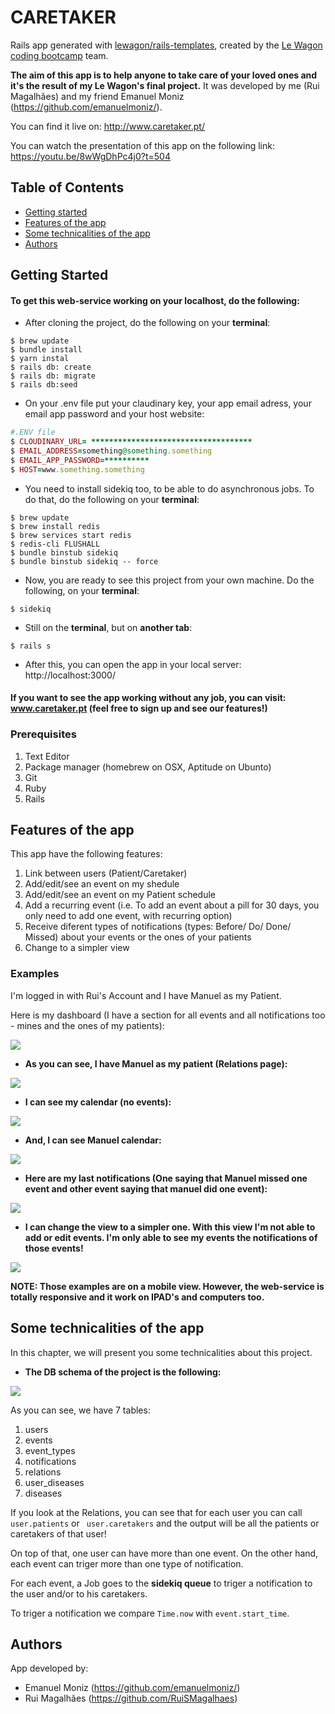 # CARETAKER

Rails app generated with [lewagon/rails-templates](https://github.com/lewagon/rails-templates), created by the [Le Wagon coding bootcamp](https://www.lewagon.com) team.

**The aim of this app is to help anyone to take care of your loved ones and it's the result of my Le Wagon's final project.**
It was developed by me (Rui Magalhães) and my friend Emanuel Moniz (https://github.com/emanuelmoniz/).


You can find it live on: http://www.caretaker.pt/

You can watch the presentation of this app on the following link: https://youtu.be/8wWgDhPc4j0?t=504

## Table of Contents

* [Getting started](#getting-started)
* [Features of the app](#features-of-the-app)
* [Some technicalities of the app](#Some-technicalities-of-the-app)
* [Authors](#authors)

## Getting Started

#### To get this web-service working on your localhost, do the following:

* After cloning the project, do the following on your **terminal**:

```terminal
$ brew update
$ bundle install
$ yarn instal
$ rails db: create
$ rails db: migrate
$ rails db:seed
```
* On your .env file put your claudinary key, your app email adress, your email app password and your host website:

```ruby
#.ENV file
$ CLOUDINARY_URL= ************************************
$ EMAIL_ADDRESS=something@something.something
$ EMAIL_APP_PASSWORD=**********
$ HOST=www.something.something
```
* You need to install sidekiq too, to be able to do asynchronous jobs. To do that, do the following on your **terminal**:

```terminal
$ brew update
$ brew install redis
$ brew services start redis
$ redis-cli FLUSHALL
$ bundle binstub sidekiq
$ bundle binstub sidekiq -- force
```
* Now, you are ready to see this project from your own machine.
Do the following, on your **terminal**:

```terminal
$ sidekiq
```
* Still on the **terminal**, but on **another tab**:

```terminal
$ rails s
```

* After this, you can open the app in your local server: http://localhost:3000/

#### If you want to see the app working without any job, you can visit: www.caretaker.pt (feel free to sign up and see our features!)

### Prerequisites

1. Text Editor
2. Package manager (homebrew on OSX, Aptitude on Ubunto)
3. Git
4. Ruby
5. Rails

## Features of the app

This app have the following features:

1. Link between users (Patient/Caretaker)
2. Add/edit/see an event on my shedule
3. Add/edit/see an event on my Patient schedule
4. Add a recurring event (i.e. To add an event about a pill for 30 days, you only need to add one event, with recurring option)
5. Receive diferent types of notifications (types: Before/ Do/ Done/ Missed) about your events or the ones of your patients
6. Change to a simpler view

### Examples

I'm logged in with Rui's Account and I have Manuel as my Patient.

Here is my dashboard (I have a section for all events and all notifications too - mines and the ones of my patients):

![](/readmeImgs/dashboard.png=250x250)

* **As you can see, I have Manuel as my patient (Relations page):**

![](/readmeImgs/Patientexample.png)

* **I can see my calendar (no events):**

![](/readmeImgs/mySchedule.png)

* **And, I can see Manuel calendar:**

![](/readmeImgs/manuelSchedule.png)

* **Here are my last notifications (One saying that Manuel missed one event and other event saying that manuel did one event):**

![](/readmeImgs/dashboard.png)

* **I can change the view to a simpler one.
With this view I'm not able to add or edit events. I'm only able to see my events the notifications of those events!**

![](/readmeImgs/simpleview.png)


**NOTE: Those examples are on a mobile view. However, the web-service is totally responsive and it work on IPAD's and computers too.**


## Some technicalities of the app

In this chapter, we will present you some technicalities about this project.

* **The DB schema of the project is the following:**

![](/readmeImgs/DBschema.png)


As you can see, we have 7 tables:

1. users
2. events
3. event_types
4. notifications
5. relations
6. user_diseases
7. diseases


If you look at the Relations, you can see that for each user you can call `` user.patients `` or `` user.caretakers`` and the output will be all the patients or caretakers of that user!

On top of that, one user can have more than one event.
On the other hand, each event can triger more than one type of notification.

For each event, a Job goes to the **sidekiq queue** to triger a notification to the user and/or to his caretakers.

To triger a notification we compare `Time.now` with  ``event.start_time``.

## Authors

App developed by:

* Emanuel Moniz (https://github.com/emanuelmoniz/)
* Rui Magalhães (https://github.com/RuiSMagalhaes)







